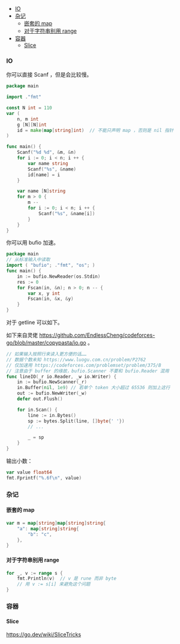 
<!-- @import "[TOC]" {cmd="toc" depthFrom=1 depthTo=6 orderedList=false} -->

<!-- code_chunk_output -->

- [IO](#io)
- [杂记](#杂记)
  - [嵌套的 map](#嵌套的-map)
  - [对于字符串别用 range](#对于字符串别用-range)
- [容器](#容器)
  - [Slice](#slice)

<!-- /code_chunk_output -->

### IO

你可以直接 Scanf ，但是会比较慢。

```go
package main

import ."fmt"

const N int = 110
var (
	n, m int
	g [N][N]int
	id = make(map[string]int)  // 不能只声明 map ，否则是 nil 指针
)

func main() {
	Scanf("%d %d", &m, &n)
	for i := 0; i < n; i ++ {
		var name string
		Scanf("%s", &name)
		id[name] = i
	}

	var name [N]string
	for m > 0 {
		m --
		for i := 0; i < n; i ++ {
			Scanf("%s", &name[i])
		}
	}
}
```

你可以用 bufio 加速。

```go
package main
// 从标准输入中读取
import ( "bufio"; ."fmt", "os"; )
func main() {
	in := bufio.NewReader(os.Stdin)
	res := 0
	for Fscan(in, &n); n > 0; n -- {
		var x, y int
		Fscan(in, &x, &y)
	}
}
```

对于 getline 可以如下。

如下来自灵佬 https://github.com/EndlessCheng/codeforces-go/blob/master/copypasta/io.go 。

```go
// 如果输入按照行来读入更方便的话……
// 数据个数未知 https://www.luogu.com.cn/problem/P2762
// 仅加速用 https://codeforces.com/problemset/problem/375/B
// 注意由于 buffer 的缘故，bufio.Scanner 不要和 bufio.Reader 混用
func lineIO(_r io.Reader, _w io.Writer) {
	in := bufio.NewScanner(_r)
	in.Buffer(nil, 1e9) // 若单个 token 大小超过 65536 则加上这行
	out := bufio.NewWriter(_w)
	defer out.Flush()

	for in.Scan() {
		line := in.Bytes()
		sp := bytes.Split(line, []byte{' '})
		// ...

		_ = sp
	}
}
```

输出小数：

```go
var value float64
fmt.Fprintf("%.6f\n", value)
```

### 杂记

#### 嵌套的 map

```go
var m = map[string]map[string]string{
	"a": map[string]string{
		"b": "c",
	},
}
```

#### 对于字符串别用 range

```go
for _, v := range s {
	fmt.Println(v)  // v 是 rune 而非 byte
	// 用 v := s[i] 来避免这个问题
}
```

### 容器

#### Slice

https://go.dev/wiki/SliceTricks
